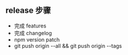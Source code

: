 ## release 步骤

- 完成 features
- 完成 changelog
- npm version patch
- git push origin --all && git push origin --tags
